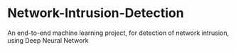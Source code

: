 # Network-Intrusion-Detection
An end-to-end machine learning project, for detection of network intrusion, using Deep Neural Network
